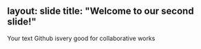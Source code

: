 layout: slide
title: "Welcome to our second slide!"
---
Your text
Github isvery good for collaborative works

